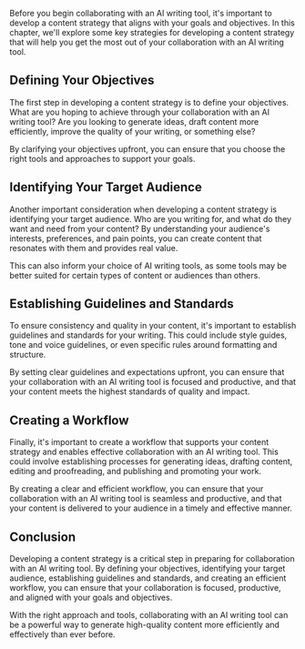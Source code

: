 
Before you begin collaborating with an AI writing tool, it's important to develop a content strategy that aligns with your goals and objectives. In this chapter, we'll explore some key strategies for developing a content strategy that will help you get the most out of your collaboration with an AI writing tool.

Defining Your Objectives
------------------------

The first step in developing a content strategy is to define your objectives. What are you hoping to achieve through your collaboration with an AI writing tool? Are you looking to generate ideas, draft content more efficiently, improve the quality of your writing, or something else?

By clarifying your objectives upfront, you can ensure that you choose the right tools and approaches to support your goals.

Identifying Your Target Audience
--------------------------------

Another important consideration when developing a content strategy is identifying your target audience. Who are you writing for, and what do they want and need from your content? By understanding your audience's interests, preferences, and pain points, you can create content that resonates with them and provides real value.

This can also inform your choice of AI writing tools, as some tools may be better suited for certain types of content or audiences than others.

Establishing Guidelines and Standards
-------------------------------------

To ensure consistency and quality in your content, it's important to establish guidelines and standards for your writing. This could include style guides, tone and voice guidelines, or even specific rules around formatting and structure.

By setting clear guidelines and expectations upfront, you can ensure that your collaboration with an AI writing tool is focused and productive, and that your content meets the highest standards of quality and impact.

Creating a Workflow
-------------------

Finally, it's important to create a workflow that supports your content strategy and enables effective collaboration with an AI writing tool. This could involve establishing processes for generating ideas, drafting content, editing and proofreading, and publishing and promoting your work.

By creating a clear and efficient workflow, you can ensure that your collaboration with an AI writing tool is seamless and productive, and that your content is delivered to your audience in a timely and effective manner.

Conclusion
----------

Developing a content strategy is a critical step in preparing for collaboration with an AI writing tool. By defining your objectives, identifying your target audience, establishing guidelines and standards, and creating an efficient workflow, you can ensure that your collaboration is focused, productive, and aligned with your goals and objectives.

With the right approach and tools, collaborating with an AI writing tool can be a powerful way to generate high-quality content more efficiently and effectively than ever before.
